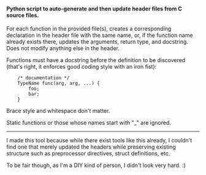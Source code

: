 #### Python script to auto-generate and then update header files from C source files.

For each function in the provided file(s), creates a corresponding declaration
in the header file with the same name, or, if the function name already exists
there, updates the arguments, return type, and docstring. Does not modify
anything else in the header.

Functions must have a docstring before the definition to be discovered (that's
right, it enforces good coding style with an iron fist):

        /* documentation */
        TypeName func(arg, arg, ...) {
            foo;
            bar;
        }

Brace style and whitespace don't matter.

Static functions or those whose names start with "\_" are ignored.

---

I made this tool because while there exist tools like this already, I couldn't
find one that merely updated the headers while preserving existing structure
such as preprocessor directives, struct definitions, etc.

To be fair though, as I'm a DIY kind of person, I didn't look very hard. :)
